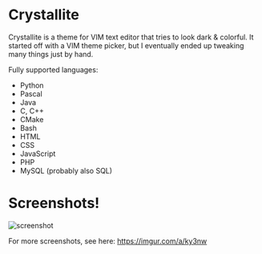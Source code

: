 # Crystallite

Crystallite is a theme for VIM text editor that tries to look dark & colorful.
It started off with a VIM theme picker, but I eventually ended up tweaking
many things just by hand.

Fully supported languages:
+ Python
+ Pascal
+ Java
+ C, C++
+ CMake
+ Bash
+ HTML
+ CSS
+ JavaScript
+ PHP
+ MySQL (probably also SQL)

# Screenshots!

![screenshot](https://i.imgur.com/25ZLVVO.png "screenshot")

For more screenshots, see here: https://imgur.com/a/ky3nw
